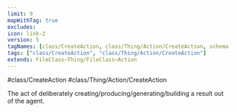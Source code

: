 ```yaml
---
limit: 9
mapWithTag: true
excludes:
icon: link-2
version: 5
tagNames: [class/CreateAction, class/Thing/Action/CreateAction, schema-org/CreateAction]
tags: ["class/CreateAction", "class/Thing/Action/CreateAction"]
extends: FileClass~Thing/FileClass~Action
---
```


#class/CreateAction
#class/Thing/Action/CreateAction


The act of deliberately creating/producing/generating/building a result out of the agent.

